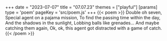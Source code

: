 +++
date = "2023-07-07"
title = "07.07.23"
themes = ["playful"]
[params]
  type = 'poem'
  pageKey = 'src/poem.js'
+++
{{< poem >}}
Double oh seven,
Special agent on a pajama mission,
To find the passing time within the day,
And the shadows in the sunlight,
Lobbing balls like grenades...
And maybe catching them again,
Ok, ok, this agent got distracted with a game of catch.
{{< /poem >}}